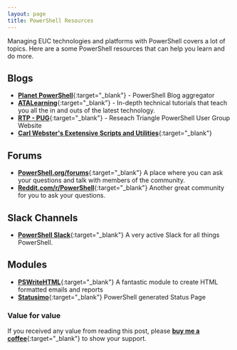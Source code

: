 ```yaml
---
layout: page
title: PowerShell Resources
---
```


Managing EUC technologies and platforms with PowerShell covers a lot of topics. Here are a some PowerShell resources that can help you learn and do more.

## Blogs

* [**Planet PowerShell**](https://www.planetpowershell.com/){:target="_blank"} - PowerShell Blog aggregator
* [**ATALearning**](https://adamtheautomator.com/){:target="_blank"} - In-depth technical tutorials that teach you all the in and outs of the latest technology.
* [**RTP - PUG**](https://rtpsug.com/){:target="_blank"} - Reseach Triangle PowerShell User Group Website
* [**Carl Webster's Exetensive Scripts and Utilities**](https://carlwebster.com/downloads/){:target="_blank"}

## Forums

* [**PowerShell.org/forums**](https://powershell.org/forums/){:target="_blank"} A place where you can ask your questions and talk with members of the community.
* [**Reddit.com/r/PowerShell**](https://reddit.com/r/powershell){:target="_blank"} Another great community for you to ask your questions.

## Slack Channels

* [**PowerShell Slack**](http://powershell.slack.com){:target="_blank"} A very active Slack for all things PowerShell.

## Modules

* [**PSWriteHTML**](https://evotec.xyz/emailimo-merged-into-pswritehtml-ie-support-and-no-dependencies/){:target="_blank"} A fantastic module to create HTML formatted emails and reports
* [**Statusimo**](https://evotec.xyz/meet-statusimo-powershell-generated-status-page/){:target="_blank"} PowerShell generated Status Page

### Value for value
If you received any value from reading this post, please [**buy me a coffee**](https://www.buymeacoffee.com/j72aXgIYJh){:target="_blank"} to show your support.
<script type="text/javascript" src="https://cdnjs.buymeacoffee.com/1.0.0/button.prod.min.js" data-name="bmc-button" data-slug="j72aXgIYJh" data-color="#16609f" data-emoji="☕"  data-font="Arial" data-text="Buy me a coffee" data-outline-color="#ffffff" data-font-color="#ffffff" data-coffee-color="#FFDD00" ></script>